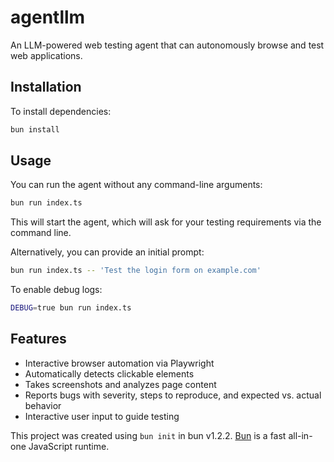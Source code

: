 # agentllm

An LLM-powered web testing agent that can autonomously browse and test web applications.

## Installation

To install dependencies:

```bash
bun install
```

## Usage

You can run the agent without any command-line arguments:

```bash
bun run index.ts
```

This will start the agent, which will ask for your testing requirements via the command line.

Alternatively, you can provide an initial prompt:

```bash
bun run index.ts -- 'Test the login form on example.com'
```

To enable debug logs:

```bash
DEBUG=true bun run index.ts
```

## Features

- Interactive browser automation via Playwright
- Automatically detects clickable elements
- Takes screenshots and analyzes page content
- Reports bugs with severity, steps to reproduce, and expected vs. actual behavior
- Interactive user input to guide testing

This project was created using `bun init` in bun v1.2.2. [Bun](https://bun.sh) is a fast all-in-one JavaScript runtime.

